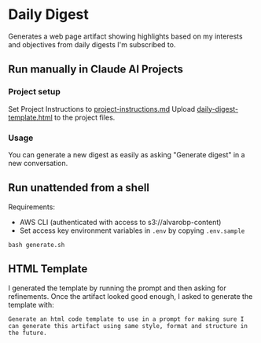 # Daily Digest

Generates a web page artifact showing highlights based on my interests and objectives from daily digests I'm subscribed to.

## Run manually in Claude AI Projects

### Project setup

Set Project Instructions to [project-instructions.md](./project-instructions.md)
Upload [daily-digest-template.html](./daily-digest-template.html) to the project files.

### Usage

You can generate a new digest as easily as asking "Generate digest" in a new conversation.

## Run unattended from a shell

Requirements:
  - AWS CLI (authenticated with access to s3://alvarobp-content)
  - Set access key environment variables in `.env` by copying `.env.sample`

```shell
bash generate.sh
```

## HTML Template

I generated the template by running the prompt and then asking for refinements. Once the artifact looked good enough, I asked to generate the template with:

```
Generate an html code template to use in a prompt for making sure I can generate this artifact using same style, format and structure in the future.
```


